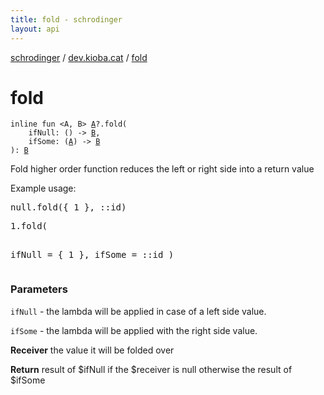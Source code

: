 ```yaml
---
title: fold - schrodinger
layout: api
---
```


<div class='api-docs-breadcrumbs'><a href="../index.html">schrodinger</a> / <a href="index.html">dev.kioba.cat</a> / <a href="./fold.html">fold</a></div>

# fold

<div class="signature"><code><span class="keyword">inline</span> <span class="keyword">fun </span><span class="symbol">&lt;</span><span class="identifier">A</span><span class="symbol">, </span><span class="identifier">B</span><span class="symbol">&gt;</span> <a href="fold.html#A"><span class="identifier">A</span></a><span class="symbol">?</span><span class="symbol">.</span><span class="identifier">fold</span><span class="symbol">(</span><br/>&nbsp;&nbsp;&nbsp;&nbsp;<span class="parameterName" id="dev.kioba.cat$fold(dev.kioba.cat.fold.A, kotlin.Function0((dev.kioba.cat.fold.B)), kotlin.Function1((dev.kioba.cat.fold.A, dev.kioba.cat.fold.B)))/ifNull">ifNull</span><span class="symbol">:</span>&nbsp;<span class="symbol">(</span><span class="symbol">)</span>&nbsp;<span class="symbol">-&gt;</span>&nbsp;<a href="fold.html#B"><span class="identifier">B</span></a><span class="symbol">, </span><br/>&nbsp;&nbsp;&nbsp;&nbsp;<span class="parameterName" id="dev.kioba.cat$fold(dev.kioba.cat.fold.A, kotlin.Function0((dev.kioba.cat.fold.B)), kotlin.Function1((dev.kioba.cat.fold.A, dev.kioba.cat.fold.B)))/ifSome">ifSome</span><span class="symbol">:</span>&nbsp;<span class="symbol">(</span><a href="fold.html#A"><span class="identifier">A</span></a><span class="symbol">)</span>&nbsp;<span class="symbol">-&gt;</span>&nbsp;<a href="fold.html#B"><span class="identifier">B</span></a><br/><span class="symbol">)</span><span class="symbol">: </span><a href="fold.html#B"><span class="identifier">B</span></a></code></div>

Fold higher order function reduces the left or right side into a return value

Example usage:

<pre markdown="1">null.fold({ 1 }, ::id)
</pre><pre markdown="1">1.fold(
 ifNull = { 1 },
 ifSome = ::id
)
</pre>

### Parameters

<code>ifNull</code> - the lambda will be applied in case of a left side value.

<code>ifSome</code> - the lambda will be applied with the right side value.

**Receiver**
the value it will be folded over

**Return**
result of $ifNull if the $receiver is null otherwise the result of $ifSome

